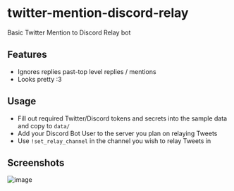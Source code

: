 # twitter-mention-discord-relay
Basic Twitter Mention to Discord Relay bot

## Features
* Ignores replies past-top level replies / mentions
* Looks pretty :3

## Usage
* Fill out required Twitter/Discord tokens and secrets into the sample data and copy to `data/`
* Add your Discord Bot User to the server you plan on relaying Tweets
* Use `!set_relay_channel` in the channel you wish to relay Tweets in

## Screenshots
![image](https://user-images.githubusercontent.com/22358804/196388811-de43cc7d-b77e-4e3e-8333-4f7b4a8fec5a.png)
